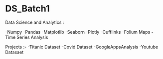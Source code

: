 # DS_Batch1

Data Science and Analytics :

-Numpy
-Pandas
-Matplotlib
-Seaborn
-Plotly 
-Cufflinks
-Folium Maps
-Time Series Analysis

Projects :-
-Titanic Dataset
-Covid Dataset
-GoogleAppsAnalysis
-Youtube Datasaet
